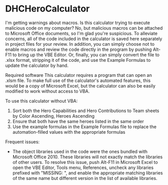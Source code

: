 # DHCHeroCalculator

I'm getting warnings about macros. Is this calculator trying to execute malicious code on my computer?
No, but malicious macros can be attached to Microsoft Office documents, so I'm glad you're suspicious. To alleviate concerns, all of the code included in the calculator is saved here separately in project files for your review. In addition, you can simply choose not to enable macros and review the code directly in the program by pushing Alt-F11 to bring up the VBE Editor. Or, finally, you can simply convert the file to .xlsx format, stripping it of the code, and use the Example Formulas to update the calculator by hand.  

Required software
This calculator requires a program that can open an .xlsm file. To make full use of the calculator's automated features,
this would be a copy of Microsoft Excel, but the calculator can also be easily modified to work without access to VBA.

To use this calculator without VBA:
1. Sort both the Hero Capabilities and Hero Contributions to Team sheets by Color Ascending, Heroes Ascending
2. Ensure that both have the same heroes listed in the same order
3. Use the example formulas in the Example Formulas file to replace the automation-filled values with the appropriate formulas

Frequent issues:
* The object libraries used in the code were the ones bundled with Microsoft Office 2010. These libraries will not exactly
match the libraries of other users. To resolve this issue, push Alt-F11 in Microsoft Excel to open the VBE Editor, Tools menu,
References, uncheck any libraries prefixed with "MISSING: ", and enable the appropriate matching libraries of the same name
but different version in the list of available libraries.
